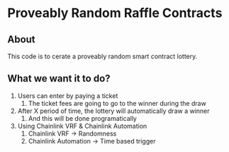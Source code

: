 # Proveably Random Raffle Contracts

## About

This code is to cerate a proveably random smart contract lottery.

## What we want it to do?

1. Users can enter by paying a ticket
    1. The ticket fees are going to go to the winner during the draw
2. After X period of time, the lottery will automatically draw a winner
    1. And this will be done programatically
3. Using Chainlink VRF & Chainlink Automation
    1. Chainlink VRF -> Randomness
    2. Chainlink Automation -> Time based trigger